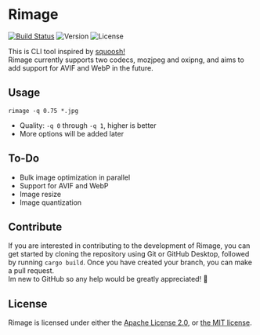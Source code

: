 # Rimage

[![Build Status](https://img.shields.io/github/actions/workflow/status/SalOne22/rimage/rust.yml?label=rimage)](https://github.com/SalOne22/rimage/actions?query=branch%3Amain+)
![Version](https://img.shields.io/crates/v/rimage)
![License](https://img.shields.io/crates/l/rimage)

This is CLI tool inspired by [squoosh!](https://squoosh.app/)  
Rimage currently supports two codecs, mozjpeg and oxipng, and aims to add support for AVIF and WebP in the future.

## Usage

`rimage -q 0.75 *.jpg`

- Quality: `-q 0` through `-q 1`, higher is better
- More options will be added later

## To-Do

- Bulk image optimization in parallel
- Support for AVIF and WebP
- Image resize
- Image quantization

## Contribute

If you are interested in contributing to the development of Rimage, you can get started by cloning the repository using Git or GitHub Desktop, followed by running `cargo build`.
Once you have created your branch, you can make a pull request.  
Im new to GitHub so any help would be greatly appreciated! 🤘

## License

Rimage is licensed under either the [Apache License 2.0](https://www.apache.org/licenses/LICENSE-2.0), or [the MIT license](https://opensource.org/licenses/MIT).
